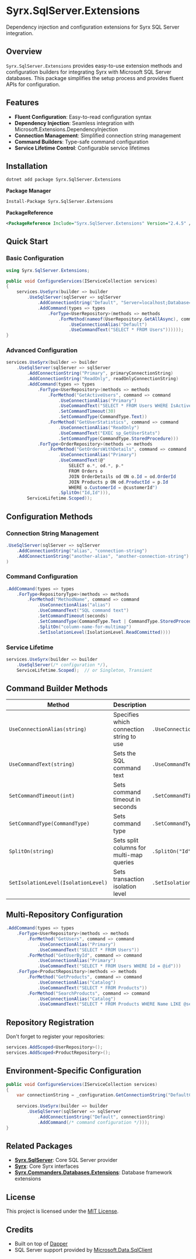 # Syrx.SqlServer.Extensions

Dependency injection and configuration extensions for Syrx SQL Server integration.

## Overview

`Syrx.SqlServer.Extensions` provides easy-to-use extension methods and configuration builders for integrating Syrx with Microsoft SQL Server databases. This package simplifies the setup process and provides fluent APIs for configuration.

## Features

- **Fluent Configuration**: Easy-to-read configuration syntax
- **Dependency Injection**: Seamless integration with Microsoft.Extensions.DependencyInjection
- **Connection Management**: Simplified connection string management
- **Command Builders**: Type-safe command configuration
- **Service Lifetime Control**: Configurable service lifetimes

## Installation

```bash
dotnet add package Syrx.SqlServer.Extensions
```

**Package Manager**
```bash
Install-Package Syrx.SqlServer.Extensions
```

**PackageReference**
```xml
<PackageReference Include="Syrx.SqlServer.Extensions" Version="2.4.5" />
```

## Quick Start

### Basic Configuration

```csharp
using Syrx.SqlServer.Extensions;

public void ConfigureServices(IServiceCollection services)
{
    services.UseSyrx(builder => builder
        .UseSqlServer(sqlServer => sqlServer
            .AddConnectionString("Default", "Server=localhost;Database=MyDb;Trusted_Connection=true;")
            .AddCommand(types => types
                .ForType<UserRepository>(methods => methods
                    .ForMethod(nameof(UserRepository.GetAllAsync), command => command
                        .UseConnectionAlias("Default")
                        .UseCommandText("SELECT * FROM Users"))))));
}
```

### Advanced Configuration

```csharp
services.UseSyrx(builder => builder
    .UseSqlServer(sqlServer => sqlServer
        .AddConnectionString("Primary", primaryConnectionString)
        .AddConnectionString("ReadOnly", readOnlyConnectionString)
        .AddCommand(types => types
            .ForType<UserRepository>(methods => methods
                .ForMethod("GetActiveUsers", command => command
                    .UseConnectionAlias("Primary")
                    .UseCommandText("SELECT * FROM Users WHERE IsActive = 1")
                    .SetCommandTimeout(30)
                    .SetCommandType(CommandType.Text))
                .ForMethod("GetUserStatistics", command => command
                    .UseConnectionAlias("ReadOnly")  
                    .UseCommandText("EXEC sp_GetUserStats")
                    .SetCommandType(CommandType.StoredProcedure)))
            .ForType<OrderRepository>(methods => methods
                .ForMethod("GetOrdersWithDetails", command => command
                    .UseConnectionAlias("Primary")
                    .UseCommandText(@"
                        SELECT o.*, od.*, p.*
                        FROM Orders o
                        JOIN OrderDetails od ON o.Id = od.OrderId
                        JOIN Products p ON od.ProductId = p.Id
                        WHERE o.CustomerId = @customerId")
                    .SplitOn("Id,Id"))),
        ServiceLifetime.Scoped));
```

## Configuration Methods

### Connection String Management

```csharp
.UseSqlServer(sqlServer => sqlServer
    .AddConnectionString("alias", "connection-string")
    .AddConnectionString("another-alias", "another-connection-string")
)
```

### Command Configuration

```csharp
.AddCommand(types => types
    .ForType<RepositoryType>(methods => methods
        .ForMethod("MethodName", command => command
            .UseConnectionAlias("alias")
            .UseCommandText("SQL command text")
            .SetCommandTimeout(seconds)
            .SetCommandType(CommandType.Text | CommandType.StoredProcedure)
            .SplitOn("column-name-for-multimap")
            .SetIsolationLevel(IsolationLevel.ReadCommitted))))
```

### Service Lifetime

```csharp
services.UseSyrx(builder => builder
    .UseSqlServer(/* configuration */),
    ServiceLifetime.Scoped);  // or Singleton, Transient
```

## Command Builder Methods

| Method | Description | Example |
|--------|-------------|---------|
| `UseConnectionAlias(string)` | Specifies which connection string to use | `.UseConnectionAlias("Primary")` |
| `UseCommandText(string)` | Sets the SQL command text | `.UseCommandText("SELECT * FROM Users")` |
| `SetCommandTimeout(int)` | Sets command timeout in seconds | `.SetCommandTimeout(30)` |
| `SetCommandType(CommandType)` | Sets command type | `.SetCommandType(CommandType.StoredProcedure)` |
| `SplitOn(string)` | Sets split columns for multi-map queries | `.SplitOn("Id")` |
| `SetIsolationLevel(IsolationLevel)` | Sets transaction isolation level | `.SetIsolationLevel(IsolationLevel.ReadCommitted)` |

## Multi-Repository Configuration

```csharp
.AddCommand(types => types
    .ForType<UserRepository>(methods => methods
        .ForMethod("GetUsers", command => command
            .UseConnectionAlias("Primary")
            .UseCommandText("SELECT * FROM Users"))
        .ForMethod("GetUserById", command => command
            .UseConnectionAlias("Primary") 
            .UseCommandText("SELECT * FROM Users WHERE Id = @id")))
    .ForType<ProductRepository>(methods => methods
        .ForMethod("GetProducts", command => command
            .UseConnectionAlias("Catalog")
            .UseCommandText("SELECT * FROM Products"))
        .ForMethod("SearchProducts", command => command
            .UseConnectionAlias("Catalog")
            .UseCommandText("SELECT * FROM Products WHERE Name LIKE @search"))))
```

## Repository Registration

Don't forget to register your repositories:

```csharp
services.AddScoped<UserRepository>();
services.AddScoped<ProductRepository>();
```

## Environment-Specific Configuration

```csharp
public void ConfigureServices(IServiceCollection services)
{
    var connectionString = _configuration.GetConnectionString("DefaultConnection");
    
    services.UseSyrx(builder => builder
        .UseSqlServer(sqlServer => sqlServer
            .AddConnectionString("Default", connectionString)
            .AddCommand(/* command configuration */)));
}
```

## Related Packages

- **[Syrx.SqlServer](https://www.nuget.org/packages/Syrx.SqlServer/)**: Core SQL Server provider
- **[Syrx](https://www.nuget.org/packages/Syrx/)**: Core Syrx interfaces
- **[Syrx.Commanders.Databases.Extensions](https://www.nuget.org/packages/Syrx.Commanders.Databases.Extensions/)**: Database framework extensions

## License

This project is licensed under the [MIT License](https://github.com/Syrx/Syrx/blob/main/LICENSE).

## Credits

- Built on top of [Dapper](https://github.com/DapperLib/Dapper)
- SQL Server support provided by [Microsoft.Data.SqlClient](https://github.com/dotnet/SqlClient)